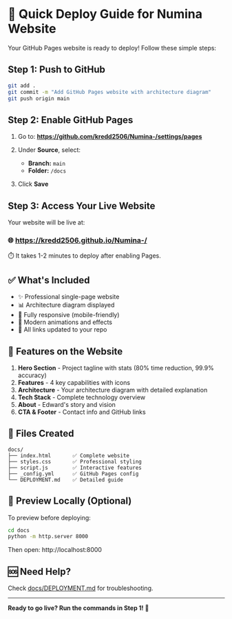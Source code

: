 # 🚀 Quick Deploy Guide for Numina Website

Your GitHub Pages website is ready to deploy! Follow these simple steps:

## Step 1: Push to GitHub

```bash
git add .
git commit -m "Add GitHub Pages website with architecture diagram"
git push origin main
```

## Step 2: Enable GitHub Pages

1. Go to: **https://github.com/kredd2506/Numina-/settings/pages**

2. Under **Source**, select:
   - **Branch:** `main`
   - **Folder:** `/docs`

3. Click **Save**

## Step 3: Access Your Live Website

Your website will be live at:

### 🌐 **https://kredd2506.github.io/Numina-/**

⏱️ It takes 1-2 minutes to deploy after enabling Pages.

## ✅ What's Included

- ✨ Professional single-page website
- 📊 Architecture diagram displayed
- 📱 Fully responsive (mobile-friendly)
- 🎨 Modern animations and effects
- 🔗 All links updated to your repo

## 🎯 Features on the Website

1. **Hero Section** - Project tagline with stats (80% time reduction, 99.9% accuracy)
2. **Features** - 4 key capabilities with icons
3. **Architecture** - Your architecture diagram with detailed explanation
4. **Tech Stack** - Complete technology overview
5. **About** - Edward's story and vision
6. **CTA & Footer** - Contact info and GitHub links

## 🔧 Files Created

```
docs/
├── index.html       ✅ Complete website
├── styles.css       ✅ Professional styling
├── script.js        ✅ Interactive features
├── _config.yml      ✅ GitHub Pages config
└── DEPLOYMENT.md    ✅ Detailed guide
```

## 📸 Preview Locally (Optional)

To preview before deploying:

```bash
cd docs
python -m http.server 8000
```

Then open: http://localhost:8000

## 🆘 Need Help?

Check [docs/DEPLOYMENT.md](docs/DEPLOYMENT.md) for troubleshooting.

---

**Ready to go live? Run the commands in Step 1! 🚀**
